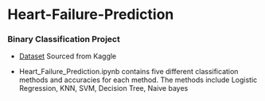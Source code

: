 # Heart-Failure-Prediction
### Binary Classification Project

* [Dataset](https://www.kaggle.com/datasets/fedesoriano/heart-failure-prediction) Sourced from Kaggle

* Heart_Failure_Prediction.ipynb contains five different classification methods and accuracies for each method. The methods include Logistic Regression, KNN, SVM, Decision Tree, Naive bayes
